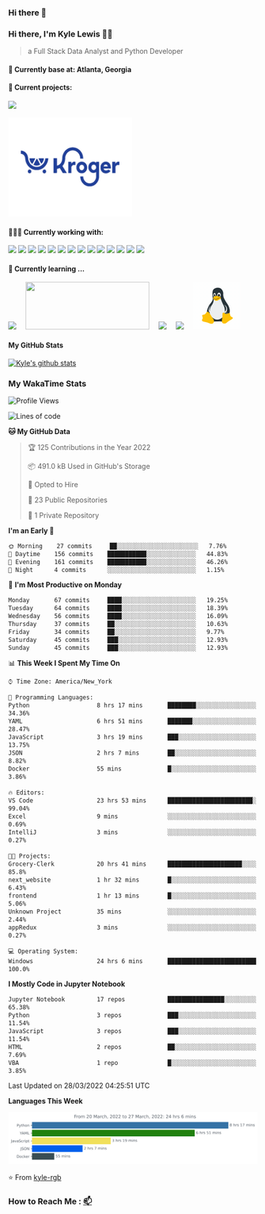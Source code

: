 ### Hi there 👋
### Hi there, I'm Kyle Lewis 👨‍💻

> a Full Stack Data Analyst and Python Developer

#### 📍 Currently base at: Atlanta, Georgia

#### 💼 Current projects:
<a href="https://github.com/kyle-rgb/Discord_Project"><img src="https://img.icons8.com/doodle/48/000000/discord-logo.png"/></img></a>

<a href="https://github.com/kyle-rgb/Grocery-Clerk"><img src="images/kroger.png" width='250px' height='200px' /></img></a>

#### 👨🏻‍💻 Currently working with:

<a href="https://www.javascript.com/"><img src="https://img.icons8.com/color/48/000000/javascript.png"/></a>
<a href="https://www.python.org/"><img src="https://img.icons8.com/color/48/000000/python--v1.png"/></a>
<a href="https://vuejs.org/"><img src="https://img.icons8.com/color/48/000000/vue-js.png"/></a>
<a href="https://nodejs.org/"><img src="https://img.icons8.com/color/48/000000/nodejs.png"/></a>
<a href="https://www.tableau.com/products/public"><img src="https://img.icons8.com/color/48/000000/tableau-software.png"/></a>
<a href="https://www.npmjs.com/"><img src="https://img.icons8.com/color/48/000000/npm.png"/></a>
<a href="https://www.w3schools.com/css/"><img src="https://img.icons8.com/color/48/000000/css3.png"/></a>
<a href="https://www.w3schools.com/html/"><img src="https://img.icons8.com/color/48/000000/html-5.png"/></a>
<a href="https://getbootstrap.com/"><img src="https://img.icons8.com/color/48/000000/bootstrap.png"/></a>
<a href="https://www.mongodb.com/"><img src="https://img.icons8.com/color/48/000000/mongodb.png"/></a>
<a href="https://www.postgresql.org/"><img src="https://img.icons8.com/color/48/000000/postgreesql.png"/></a>
<a href="https://mariadb.org/"><img src="https://img.icons8.com/fluency/48/000000/maria-db.png"/></a>
<a href="https://visualstudio.microsoft.com/"><img src="https://img.icons8.com/color/48/000000/visual-studio.png"/></a>
<a href="https://github.com/"><img src="https://img.icons8.com/color/48/000000/github--v1.png"/></a>

#### 🌱 Currently learning ...

<a href="https://www.docker.com/"><img src="https://img.icons8.com/color/96/000000/docker.png" style='margin-right: 15px'/></a>
<a href="https://airflow.apache.org/"><img src="https://upload.wikimedia.org/wikipedia/commons/d/de/AirflowLogo.png" width="250px" height="96px" style='margin-right: 15px'/></a>
<a href="https://docs.microsoft.com/en-us/powershell/"><img src="https://img.icons8.com/color/96/000000/powershell.png" style='margin-right: 15px'/></a>
<a href="https://help.ubuntu.com/"><img src="https://img.icons8.com/color/96/000000/ubuntu--v1.png" style='margin-right: 15px'/></a>
<a href="https://www.linux.org/"><img src="images/linux.gif" style='margin-right: 15px' width="96px" height="96px"/></a>



#### My GitHub Stats

[![Kyle's github stats](https://github-readme-stats.vercel.app/api?username=kyle-rgb&show_icons=true)](https://github.com/anuraghazra/github-readme-stats)

### My WakaTime Stats

<!--START_SECTION:waka-->
![Profile Views](http://img.shields.io/badge/Profile%20Views-164-blue)

![Lines of code](https://img.shields.io/badge/From%20Hello%20World%20I%27ve%20Written-5%20Million%20lines%20of%20code-blue)

**🐱 My GitHub Data** 

> 🏆 125 Contributions in the Year 2022
 > 
> 📦 491.0 kB Used in GitHub's Storage 
 > 
> 💼 Opted to Hire
 > 
> 📜 23 Public Repositories 
 > 
> 🔑 1 Private Repository 
 > 
**I'm an Early 🐤** 

```text
🌞 Morning    27 commits     ██░░░░░░░░░░░░░░░░░░░░░░░   7.76% 
🌆 Daytime    156 commits    ███████████░░░░░░░░░░░░░░   44.83% 
🌃 Evening    161 commits    ███████████░░░░░░░░░░░░░░   46.26% 
🌙 Night      4 commits      ░░░░░░░░░░░░░░░░░░░░░░░░░   1.15%

```
📅 **I'm Most Productive on Monday** 

```text
Monday       67 commits     ████░░░░░░░░░░░░░░░░░░░░░   19.25% 
Tuesday      64 commits     ████░░░░░░░░░░░░░░░░░░░░░   18.39% 
Wednesday    56 commits     ████░░░░░░░░░░░░░░░░░░░░░   16.09% 
Thursday     37 commits     ██░░░░░░░░░░░░░░░░░░░░░░░   10.63% 
Friday       34 commits     ██░░░░░░░░░░░░░░░░░░░░░░░   9.77% 
Saturday     45 commits     ███░░░░░░░░░░░░░░░░░░░░░░   12.93% 
Sunday       45 commits     ███░░░░░░░░░░░░░░░░░░░░░░   12.93%

```


📊 **This Week I Spent My Time On** 

```text
⌚︎ Time Zone: America/New_York

💬 Programming Languages: 
Python                   8 hrs 17 mins       ████████░░░░░░░░░░░░░░░░░   34.36% 
YAML                     6 hrs 51 mins       ███████░░░░░░░░░░░░░░░░░░   28.47% 
JavaScript               3 hrs 19 mins       ███░░░░░░░░░░░░░░░░░░░░░░   13.75% 
JSON                     2 hrs 7 mins        ██░░░░░░░░░░░░░░░░░░░░░░░   8.82% 
Docker                   55 mins             █░░░░░░░░░░░░░░░░░░░░░░░░   3.86%

🔥 Editors: 
VS Code                  23 hrs 53 mins      ████████████████████████░   99.04% 
Excel                    9 mins              ░░░░░░░░░░░░░░░░░░░░░░░░░   0.69% 
IntelliJ                 3 mins              ░░░░░░░░░░░░░░░░░░░░░░░░░   0.27%

🐱‍💻 Projects: 
Grocery-Clerk            20 hrs 41 mins      █████████████████████░░░░   85.8% 
next_website             1 hr 32 mins        █░░░░░░░░░░░░░░░░░░░░░░░░   6.43% 
frontend                 1 hr 13 mins        █░░░░░░░░░░░░░░░░░░░░░░░░   5.06% 
Unknown Project          35 mins             ░░░░░░░░░░░░░░░░░░░░░░░░░   2.44% 
appRedux                 3 mins              ░░░░░░░░░░░░░░░░░░░░░░░░░   0.27%

💻 Operating System: 
Windows                  24 hrs 6 mins       █████████████████████████   100.0%

```

**I Mostly Code in Jupyter Notebook** 

```text
Jupyter Notebook         17 repos            ████████████████░░░░░░░░░   65.38% 
Python                   3 repos             ███░░░░░░░░░░░░░░░░░░░░░░   11.54% 
JavaScript               3 repos             ███░░░░░░░░░░░░░░░░░░░░░░   11.54% 
HTML                     2 repos             ██░░░░░░░░░░░░░░░░░░░░░░░   7.69% 
VBA                      1 repo              █░░░░░░░░░░░░░░░░░░░░░░░░   3.85%

```



 Last Updated on 28/03/2022 04:25:51 UTC
<!--END_SECTION:waka-->
**Languages This Week**

![Chart not found](https://raw.githubusercontent.com/kyle-rgb/kyle-rgb/main/images/stat.svg) 

⭐️ From [kyle-rgb](https://github.com/kyle-rgb)

### How to Reach Me : [📫](mailto:kylel9815@gmail.com)


<!--
**kyle-rgb/kyle-rgb** is a ✨ _special_ ✨ repository because its `README.md` (this file) appears on your GitHub profile.

Here are some ideas to get you started:

- 🔭 I’m currently working on ...
- 🌱 I’m currently learning ...
- 👯 I’m looking to collaborate on ...
- 🤔 I’m looking for help with ...
- 💬 Ask me about ...
- 📫 How to reach me: ...
- 😄 Pronouns: ...
- ⚡ Fun fact: ...
-->
